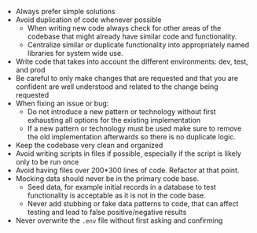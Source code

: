 * Always prefer simple solutions
* Avoid duplication of code whenever possible
    * When writing new code always check for other areas of the codebase that might already have similar code and functionality.
    * Centralize similar or duplicate functionality into appropriately named libraries for system wide use.
* Write code that takes into account the different environments: dev, test, and prod
* Be careful to only make changes that are requested and that you are confident are well understood and related to the change being requested
* When fixing an issue or bug:
    * Do not introduce a new pattern or technology without first exhausting all options for the existing implementation
    * If a new pattern or technology must be used make sure to remove the old implementation afterwards so there is no duplicate logic.
* Keep the codebase very clean and organized
* Avoid writing scripts in files if possible, especially if the script is likely only to be run once
* Avoid having files over 200*300 lines of code. Refactor at that point.
* Mocking data should never be in the primary code base.
    * Seed data, for example initial records in a database to test functionality is acceptable as it is not in the code base.
    * Never add stubbing or fake data patterns to code, that can affect testing and lead to false positive/negative results
* Never overwrite the `.env` file without first asking and confirming
